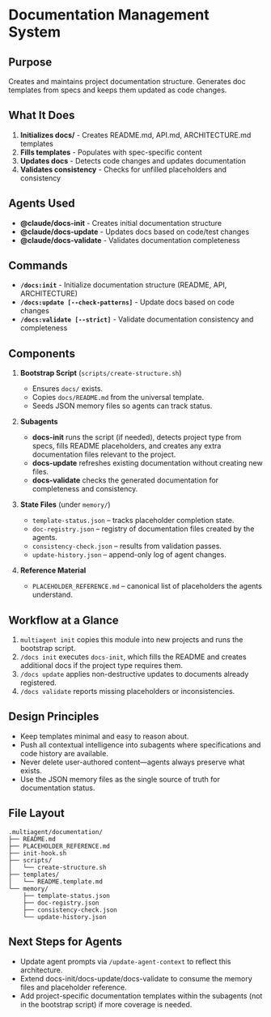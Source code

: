 # Documentation Management System

## Purpose

Creates and maintains project documentation structure. Generates doc templates from specs and keeps them updated as code changes.

## What It Does

1. **Initializes docs/** - Creates README.md, API.md, ARCHITECTURE.md templates
2. **Fills templates** - Populates with spec-specific content
3. **Updates docs** - Detects code changes and updates documentation
4. **Validates consistency** - Checks for unfilled placeholders and consistency

## Agents Used

- **@claude/docs-init** - Creates initial documentation structure
- **@claude/docs-update** - Updates docs based on code/test changes
- **@claude/docs-validate** - Validates documentation completeness

## Commands

- **`/docs:init`** - Initialize documentation structure (README, API, ARCHITECTURE)
- **`/docs:update [--check-patterns]`** - Update docs based on code changes
- **`/docs:validate [--strict]`** - Validate documentation consistency and completeness

## Components

1. **Bootstrap Script** (`scripts/create-structure.sh`)
   - Ensures `docs/` exists.
   - Copies `docs/README.md` from the universal template.
   - Seeds JSON memory files so agents can track status.

2. **Subagents**
   - **docs-init** runs the script (if needed), detects project type from specs, fills README placeholders, and creates any extra documentation files relevant to the project.
   - **docs-update** refreshes existing documentation without creating new files.
   - **docs-validate** checks the generated documentation for completeness and consistency.

3. **State Files** (under `memory/`)
   - `template-status.json` – tracks placeholder completion state.
   - `doc-registry.json` – registry of documentation files created by the agents.
   - `consistency-check.json` – results from validation passes.
   - `update-history.json` – append-only log of agent changes.

4. **Reference Material**
   - `PLACEHOLDER_REFERENCE.md` – canonical list of placeholders the agents understand.

## Workflow at a Glance

1. `multiagent init` copies this module into new projects and runs the bootstrap script.
2. `/docs init` executes `docs-init`, which fills the README and creates additional docs if the project type requires them.
3. `/docs update` applies non-destructive updates to documents already registered.
4. `/docs validate` reports missing placeholders or inconsistencies.

## Design Principles

- Keep templates minimal and easy to reason about.
- Push all contextual intelligence into subagents where specifications and code history are available.
- Never delete user-authored content—agents always preserve what exists.
- Use the JSON memory files as the single source of truth for documentation status.

## File Layout

```
.multiagent/documentation/
├── README.md
├── PLACEHOLDER_REFERENCE.md
├── init-hook.sh
├── scripts/
│   └── create-structure.sh
├── templates/
│   └── README.template.md
└── memory/
    ├── template-status.json
    ├── doc-registry.json
    ├── consistency-check.json
    └── update-history.json
```

## Next Steps for Agents

- Update agent prompts via `/update-agent-context` to reflect this architecture.
- Extend docs-init/docs-update/docs-validate to consume the memory files and placeholder reference.
- Add project-specific documentation templates within the subagents (not in the bootstrap script) if more coverage is needed.

